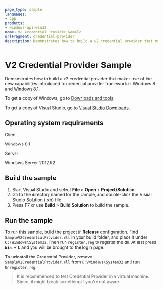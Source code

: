 ```yaml
---
page_type: sample
languages:
- cpp
products:
- windows-api-win32
name: V2 Credential Provider Sample
urlFragment: credential-provider
description: Demonstrates how to build a v2 credential provider that makes use of the new capabilities in credential provider framework in Windows 8 and Windows 8.1.
---
```


# V2 Credential Provider Sample

Demonstrates how to build a v2 credential provider that makes use of the new capabilities introduced to credential provider framework in Windows 8 and Windows 8.1.

To get a copy of Windows, go to [Downloads and tools](http://go.microsoft.com/fwlink/p/?linkid=301696).

To get a copy of Visual Studio, go to [Visual Studio Downloads](http://go.microsoft.com/fwlink/p/?linkid=301697).

## Operating system requirements

Client

Windows 8.1

Server

Windows Server 2012 R2

## Build the sample

1. Start Visual Studio and select **File** \> **Open** \> **Project/Solution**.
2. Go to the directory named for the sample, and double-click the Visual Studio Solution (.sln) file.
3. Press F7 or use **Build** \> **Build Solution** to build the sample.

## Run the sample

To run this sample, build the project in **Release** configuration. Find ```SampleV2CredentialProvider.dll``` in your build folder, and place it under ```C:\Windows\System32```. Then run ```register.reg``` to register the dll. At last press **```Win + L```** and you will be brought to the login page.

To uninstall the Credential Provider, remove ```SampleV2CredentialProvider.dll``` from ```C:\Windows\System32``` and run ```Unregister.reg```.

> It is recommended to test Credential Provider in a virtual machine. Since, it might break something if you're not aware.